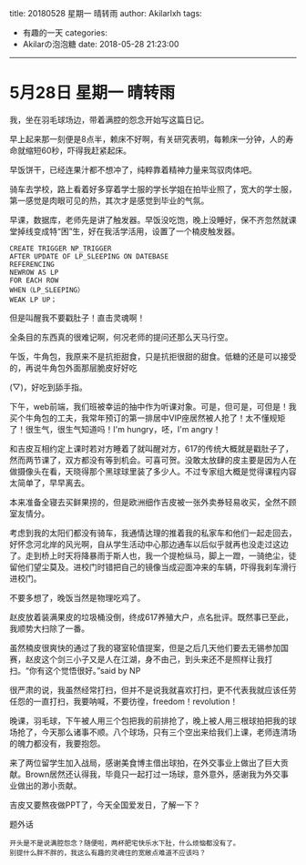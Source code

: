 title: 20180528 星期一 晴转雨
author: Akilarlxh
tags:
  - 有趣的一天
categories:
  - Akilarの泡泡糖
date: 2018-05-28 21:23:00
---
# 5月28日 星期一 晴转雨

我，坐在羽毛球场边，带着满腔的怨念开始写这篇日记。

早上起来那一刻便是8点半，赖床不好啊，有关研究表明，每赖床一分钟，人的寿命就缩短60秒，吓得我赶紧起床。

早饭饼干，已经连果汁都不想冲了，纯粹靠着精神力量来驾驭肉体吧。

骑车去学校，路上看着好多穿着学士服的学长学姐在拍毕业照了，宽大的学士服，第一感觉是肉眼可见的热，其次才是感觉到毕业的气氛。

早课，数据库，老师先是讲了触发器。早饭没吃饱，晚上没睡好，保不齐忽然就课堂掉线变成特“困”生，好在我活学活用，设置了一个楠皮触发器。
```
CREATE TRIGGER NP_TRIGGER
AFTER UPDATE OF LP_SLEEPING ON DATEBASE
REFERENCING
NEWROW AS LP
FOR EACH ROW
WHEN（LP_SLEEPING）
WEAK LP UP；
```
但是叫醒我不要戳肚子！直击灵魂啊！

全条目的东西真的很难记啊，何况老师的提问还那么天马行空。

午饭，牛角包，我原来不是抗拒甜食，只是抗拒很甜的甜食。低糖的还是可以接受的，再说牛角包外面那层脆皮好好吃

(▽)，好吃到舔手指。

下午，web前端，我们班被幸运的抽中作为听课对象。可是，但可是，可但是！我买个牛角包的工夫，我常年预订的第一排居中VIP座居然被人抢了！太不懂规矩了！很生气，很生气知道吗！I'm hungry，呸，I'm angry！

和吉皮互相约定上课时若对方睡着了就叫醒对方，617的传统大概就是戳肚子了，然而两节课了，双方都没有等到机会。可喜可贺。没敢太放肆的皮主要是因为人在做摄像头在看，天晓得那个黑球球里装了多少人。不过专家组大概是觉得课程内容太简单了，早早离去。

本来准备全寝去买鲜果捞的，但是欧洲细作吉皮被一张外卖券轻易收买，全然不顾室友情分。

考虑到我的太阳们都没有骑车，我通情达理的推着我的私家车和他们一起走回去，好怀念河北岸的风光啊，自从学生活动中心那边通车以后似乎就再也没走过这边了。走到桥上时天将降暴雨于斯人也，我一个提枪纵马，脚上一蹬，一骑绝尘，徒留他们望尘莫及。进校门时错把自己的镜像当成迎面冲来的车辆，吓得我刹车滑行进校门。

不要多想了，晚饭当然是物理吃鸡了。

赵皮放着装满果皮的垃圾桶没倒，终成617养殖大户，点名批评。既然事已至此，我顺势大扫除了一番。

虽然楠皮很爽快的通过了我的寝室轮值提案，但是之后几天他们要去无锡参加国赛，赵皮这个剑三小子又是人在江湖，身不由己，到头来还不是照样让我打扫。“你有这个觉悟很好。”said by NP

很严肃的说，我虽然经常打扫，但并不是说我就喜欢打扫，更不代表我就应该任劳任怨的一直打扫，我要呐喊，不要彷徨，freedom！revolution！

晚课，羽毛球，下午被人用三个包把我的前排抢了，晚上被人用三根球拍把我的球场抢了，今天那么诸事不顺。八个球场，只有三个空出来给我们上课，老师连清场的魄力都没有，我要抱怨。

来了两位留学生加入战局，感谢美食博主借出球拍，在外交事业上做出了巨大贡献。Brown居然还认得我，毕竟只一起打过一场球，意外意外，感谢我为外交事业做出的渺小贡献。

吉皮又要熬夜做PPT了，今天全国爱发日，了解一下？

题外话
```
开头是不是说满腔怨念？随便啦，两杯肥宅快乐水下肚，什么烦恼都没有了。
别提什么胖不胖的，我这么有趣的灵魂住的宽敞点难道不应该吗？
```